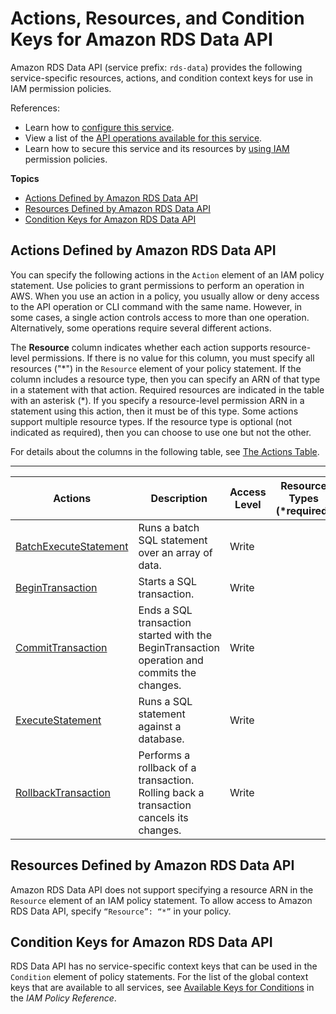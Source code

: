 # Actions, Resources, and Condition Keys for Amazon RDS Data API<a name="list_amazonrdsdataapi"></a>

Amazon RDS Data API \(service prefix: `rds-data`\) provides the following service\-specific resources, actions, and condition context keys for use in IAM permission policies\.

References:
+ Learn how to [configure this service](https://docs.aws.amazon.com/AmazonRDS/latest/AuroraUserGuide/data-api.html)\.
+ View a list of the [API operations available for this service](https://docs.aws.amazon.com/rdsdataservice/latest/APIReference/API_Operations.html/)\.
+ Learn how to secure this service and its resources by [using IAM](https://docs.aws.amazon.com/IAM/latest/UserGuide/list_amazonrdsdataapi.html) permission policies\.

**Topics**
+ [Actions Defined by Amazon RDS Data API](#amazonrdsdataapi-actions-as-permissions)
+ [Resources Defined by Amazon RDS Data API](#amazonrdsdataapi-resources-for-iam-policies)
+ [Condition Keys for Amazon RDS Data API](#amazonrdsdataapi-policy-keys)

## Actions Defined by Amazon RDS Data API<a name="amazonrdsdataapi-actions-as-permissions"></a>

You can specify the following actions in the `Action` element of an IAM policy statement\. Use policies to grant permissions to perform an operation in AWS\. When you use an action in a policy, you usually allow or deny access to the API operation or CLI command with the same name\. However, in some cases, a single action controls access to more than one operation\. Alternatively, some operations require several different actions\.

The **Resource** column indicates whether each action supports resource\-level permissions\. If there is no value for this column, you must specify all resources \("\*"\) in the `Resource` element of your policy statement\. If the column includes a resource type, then you can specify an ARN of that type in a statement with that action\. Required resources are indicated in the table with an asterisk \(\*\)\. If you specify a resource\-level permission ARN in a statement using this action, then it must be of this type\. Some actions support multiple resource types\. If the resource type is optional \(not indicated as required\), then you can choose to use one but not the other\.

For details about the columns in the following table, see [The Actions Table](reference_policies_actions-resources-contextkeys.md#actions_table)\.


****  

| Actions | Description | Access Level | Resource Types \(\*required\) | Condition Keys | Dependent Actions | 
| --- | --- | --- | --- | --- | --- | 
|   [ BatchExecuteStatement ](https://docs.aws.amazon.com/rdsdataservice/latest/APIReference/API_Operations.html/API_BatchExecuteStatement.html)  | Runs a batch SQL statement over an array of data\. | Write |  |  |  | 
|   [ BeginTransaction ](https://docs.aws.amazon.com/rdsdataservice/latest/APIReference/API_Operations.html/API_BeginTransaction.html)  | Starts a SQL transaction\. | Write |  |  |  | 
|   [ CommitTransaction ](https://docs.aws.amazon.com/rdsdataservice/latest/APIReference/API_Operations.html/API_CommitTransaction.html)  | Ends a SQL transaction started with the BeginTransaction operation and commits the changes\. | Write |  |  |   rds\-data:BeginTransaction   | 
|   [ ExecuteStatement ](https://docs.aws.amazon.com/rdsdataservice/latest/APIReference/API_Operations.html/API_ExecuteStatement.html)  | Runs a SQL statement against a database\. | Write |  |  |  | 
|   [ RollbackTransaction ](https://docs.aws.amazon.com/rdsdataservice/latest/APIReference/API_Operations.html/API_RollbackTransaction.html)  | Performs a rollback of a transaction\. Rolling back a transaction cancels its changes\. | Write |  |  |   rds\-data:BeginTransaction   | 

## Resources Defined by Amazon RDS Data API<a name="amazonrdsdataapi-resources-for-iam-policies"></a>

Amazon RDS Data API does not support specifying a resource ARN in the `Resource` element of an IAM policy statement\. To allow access to Amazon RDS Data API, specify `“Resource”: “*”` in your policy\.

## Condition Keys for Amazon RDS Data API<a name="amazonrdsdataapi-policy-keys"></a>

RDS Data API has no service\-specific context keys that can be used in the `Condition` element of policy statements\. For the list of the global context keys that are available to all services, see [Available Keys for Conditions](reference_policies_condition-keys.html#AvailableKeys) in the *IAM Policy Reference*\.